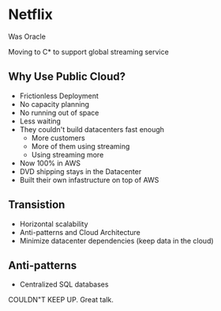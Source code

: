 Netflix
==

Was Oracle

Moving to C* to support global streaming service

Why Use Public Cloud?
--

* Frictionless Deployment
* No capacity planning
* No running out of space
* Less waiting
* They couldn't build datacenters fast enough
  * More customers
  * More of them using streaming
  * Using streaming more
* Now 100% in AWS
* DVD shipping stays in the Datacenter
* Built their own infastructure on top of AWS

Transistion
--

* Horizontal scalability
* Anti-patterns and Cloud Architecture
* Minimize datacenter dependencies (keep data in the cloud)

Anti-patterns
--

* Centralized SQL databases 

COULDN"T KEEP UP.  Great talk.

